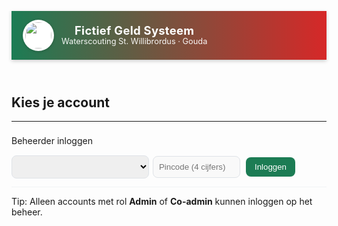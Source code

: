 <!DOCTYPE html>
<html lang="nl">
<head>
<meta charset="UTF-8" />
<meta name="viewport" content="width=device-width, initial-scale=1.0"/>
<title>Fictief Geld Systeem</title>
<style>
/* Kleuren en variabelen */
:root {
  --brand-red: #d62828;
  --brand-green: #1c7c54;
  --brand-cream: #ffffff;
  --text: #333;
  --muted: #666;
}

/* Algemene styling */
body {
  font-family: 'Segoe UI', Arial, sans-serif;
  background: linear-gradient(135deg, rgba(28,124,84,.07), rgba(214,40,40,.06));
  margin: 0;
  color: var(--text);
  position: relative;
}
header {
  background: linear-gradient(90deg, var(--brand-green), var(--brand-red));
  color: #fff;
  padding: 14px 18px;
  display: flex;
  align-items: center;
  gap: 12px;
  box-shadow: 0 2px 6px rgba(0,0,0,.2);
}
header img.logo {
  width: 42px;
  height: 42px;
  object-fit: contain;
  filter: drop-shadow(0 1px 2px rgba(0,0,0,.2));
  background: #fff;
  border-radius: 50%;
  padding: 4px;
}
header .title {
  display: flex;
  flex-direction: column;
  line-height: 1.15;
}
header .title strong {
  font-size: 1.15rem;
  letter-spacing: .3px;
}
header .title span {
  font-size: .8rem;
  opacity: .95;
}

/* Container voor breder canvas */
.container {
  max-width: 1600px;
  margin: 20px auto;
  background: #fff;
  padding: 20px;
  border-radius: 12px;
  box-shadow: 0 6px 18px rgba(0,0,0,.08);
  position: relative;
  z-index: 1;
}
@media (min-width: 1900px){
  .container {
    max-width: 1800px;
  }
}

h2, h3 {
  margin-top: 0;
}
button {
  padding: 8px 14px;
  border: 0;
  background: var(--brand-green);
  color: #fff;
  border-radius: 8px;
  cursor: pointer;
  margin: 3px;
  font-size: .95em;
  transition: filter .15s, transform .05s;
}
button:hover {
  filter: brightness(.95);
  transform: translateY(-1px);
}
button.red {
  background: var(--brand-red);
}
button.red:hover {
  filter: brightness(.95);
}
button.ghost {
  background: #eef7f2;
  color: var(--brand-green);
}
button:disabled {
  opacity: 0.6;
  cursor: not-allowed;
  transform: none;
}
input, select {
  padding: 9px;
  margin: 5px 0;
  width: 100%;
  border: 1px solid #dfe3e8;
  border-radius: 8px;
  font-size: .95em;
}
.hidden {
  display: none;
}
.item {
  border-bottom: 1px solid #f1f3f5;
  padding: 8px 0;
  display: flex;
  justify-content: space-between;
  align-items: center;
  gap: 10px;
  flex-wrap: wrap;
}
.item:last-child {
  border-bottom: none;
}
.badge {
  background: #f39c12;
  color: #fff;
  padding: 2px 6px;
  font-size: .8em;
  border-radius: 6px;
  margin-left: 5px;
}
.badge.admin {
  background: var(--brand-red);
}
.badge.coadmin {
  background: var(--brand-green);
}

/* Meer kolommen op brede schermen */
#accountButtons {
  display: grid;
  grid-template-columns: repeat(auto-fill, minmax(200px,1fr));
  gap: 12px;
}
.account-card {
  background: #fff;
  border-radius: 12px;
  padding: 12px;
  box-shadow: 0 2px 8px rgba(0,0,0,.05);
  display: flex;
  flex-direction: column;
  align-items: flex-start;
  border-left: 5px solid transparent;
  transition: transform .1s;
  cursor: pointer;
}
.account-card:hover {
  transform: translateY(-2px);
}
.account-card.green {
  border-left-color: var(--brand-green);
}
.account-card.orange {
  border-left-color: #f39c12;
}
.account-card.red {
  border-left-color: var(--brand-red);
}
.account-card strong {
  font-size: 1.1em;
}

/* Tabellen en logboek */
table {
  width: 100%;
  border-collapse: collapse;
  font-size: .9em;
  margin-top: 10px;
}
th, td {
  border: 1px solid #eceff1;
  padding: 6px;
  text-align: left;
}
th {
  background: #f8fafb;
}
.low-stock {
  color: var(--brand-red);
  font-weight: bold;
}
.small {
  font-size: .85em;
  color: var(--muted);
}
.cart-summary {
  margin-top: 10px;
  padding: 10px;
  background: #f7fbff;
  border: 1px solid #dfeaf7;
  border-radius: 12px;
  display: flex;
  justify-content: space-between;
  align-items: center;
  flex-wrap: wrap;
  gap: 8px;
}
.cart-summary strong {
  font-size: 1.05em;
}
.watermark {
  position: fixed;
  inset: 0;
  pointer-events: none;
  /* Je logo gebruikt als watermerk */
  background: url('https://storage.googleapis.com/bacon-prod-uploaded-files/editor-files/6d555c82-e8c0-43ac-91c6-1215b630e2f5/Logo%20rood%20groen.png') no-repeat right 40px top 40px;
  background-size: 320px auto;
  opacity: .06;
  z-index: 0;
}
header, .container {
  position: relative;
  z-index: 1;
}

.pin-wrap {
  position: relative;
  display: flex;
  align-items: center;
  gap: 8px;
}
.pin-toggle {
  background: #eef7f2;
  color: var(--brand-green);
  border: 0;
  border-radius: 8px;
  padding: 8px 10px;
  cursor: pointer;
}
.pin-toggle:active {
  transform: translateY(1px);
}
.pin-toggle:disabled {
  opacity: 0.6;
  cursor: not-allowed;
  transform: none;
}

.form-actions {
  display: flex;
  justify-content: flex-end;
  gap: 8px;
  margin-top: 8px;
}

/* Modals */
.modal-backdrop {
  position: fixed;
  inset: 0;
  background: rgba(0,0,0,.35);
  display: flex;
  align-items: center;
  justify-content: center;
  z-index: 9999;
  transition: opacity 0.2s ease-in-out;
}
.modal {
  background: #fff;
  border-radius: 14px;
  padding: 16px;
  width: min(460px, 92vw);
  box-shadow: 0 10px 30px rgba(0,0,0,.2);
  transform: scale(0.95);
  transition: transform 0.2s ease-in-out;
}
.modal-backdrop.show {
  opacity: 1;
}
.modal.show {
  transform: scale(1);
}
.modal h4 {
  margin: 0 0 8px 0;
}
.modal .row {
  display: flex;
  gap: 8px;
  align-items: center;
}
.modal .actions {
  display: flex;
  justify-content: flex-end;
  gap: 8px;
  margin-top: 12px;
}
.modal input[type="password"],
.modal input[type="text"],
.modal select {
  width: 100%;
}
</style>
</head>
<body>
<div class="watermark"></div>
<header>
  <!-- Het logo dat je hebt geüpload -->
  <img class="logo" src="https://storage.googleapis.com/bacon-prod-uploaded-files/editor-files/6d555c82-e8c0-43ac-91c6-1215b630e2f5/Logo%20rood%20groen.png" alt="Logo Waterscouting" onerror="this.src='https://placehold.co/42x42/333333/ffffff?text=LOGO'">
  <div class="title">
    <strong>Fictief Geld Systeem</strong>
    <span>Waterscouting St. Willibrordus · Gouda</span>
  </div>
</header>

<!-- HOME -->
<div class="container" id="homeScreen" autocomplete="off">
  <h2>Kies je account</h2>
  <div id="accountButtons"></div>
  <hr>
  <div class="item">
    <span>Beheerder inloggen</span>
    <span style="display:flex; gap:6px; align-items:center;">
      <select id="adminAccountSelect" style="min-width:220px" autocomplete="off"></select>
      <input
        type="password"
        id="adminCode"
        placeholder="Pincode (4 cijfers)"
        maxlength="4"
        inputmode="numeric"
        style="width:140px;"
        autocomplete="new-password"
        autocapitalize="off"
        spellcheck="false"
        disabled
      >
      <button id="adminLoginBtn">Inloggen</button>
    </span>
  </div>
  <p class="small">Tip: Alleen accounts met rol <strong>Admin</strong> of <strong>Co-admin</strong> kunnen inloggen op het beheer.</p>
</div>

<!-- PIN -->
<div class="container hidden" id="pinScreen" autocomplete="off">
  <h2>Inloggen</h2>
  <p id="selectedUserName"></p>
  <input type="password" id="pincode" placeholder="Pincode (4 cijfers)" maxlength="4" inputmode="numeric" autocomplete="new-password" autocapitalize="off" spellcheck="false">
  <button id="userLoginBtn">Inloggen</button>
  <button class="red" id="cancelPinBtn">Annuleren</button>
</div>

<!-- USER -->
<div class="container hidden" id="userScreen">
  <h2 id="welcome"></h2>
  <p>Saldo: €<span id="saldo"></span></p>
  <div id="productList"></div>
  <div class="cart-summary">
    <span><strong>Totaal:</strong> €<span id="cartTotal">0.00</span> — <span id="cartItems">0</span> item(s)</span>
    <span>
      <button id="checkoutBtn" disabled>🛒 Afrekenen</button>
      <button class="ghost" id="clearCartBtn">Winkelwagen leegmaken</button>
    </span>
  </div>
  <hr>
  <button class="red" id="logoutUserBtn">Uitloggen</button>
</div>

<!-- ADMIN -->
<div class="container hidden" id="adminScreen">
  <h2 id="adminTitle">Admin Paneel</h2>
  <div id="adminSections"></div>

  <h3>Logboek</h3>
  <div id="logList"></div>
  <div id="logActions" class="item">
    <span class="small">Logboek acties</span>
    <span>
      <button id="exportCsvBtn">📥 Exporteer naar CSV</button>
      <button class="red" id="clearLogsBtn">Logboek wissen</button>
    </span>
  </div>

  <div id="dataBeheer" class="hidden">
    <h3>Data beheer</h3>
    <div class="item">
      <span>Volledige data (accounts, producten, logs)</span>
      <span>
        <button id="exportJsonBtn">⬇️ Exporteer JSON</button>
        <label style="margin-left:6px;">
          <input type="file" id="importFile" accept=".json" class="hidden">
          <button id="importJsonBtn">⬆️ Importeer JSON</button>
        </label>
        <button class="red" id="resetBtn">Herstel naar standaard</button>
      </span>
    </div>
  </div>

  <hr>
  <button class="red" id="logoutAdminBtn">Uitloggen</button>
</div>

<div id="modalContainer"></div>

<script>
document.addEventListener('DOMContentLoaded', () => {
  /* ---- Config ---- */
  const APP_VERSION = "2025-08-15-wide-rename-pin4-v5";
  const MAX_USERS = 50;
  const ADMIN_IDLE_TIMEOUT_MS = 5 * 60 * 1000;
  const ADMIN_LOCK_MAX_FAILS = 5;
  const ADMIN_LOCK_DURATION_MS = 2 * 60 * 1000;

  let currentManager = null; // {index, role:'admin'|'coadmin'}
  let lastAdminActionAt = Date.now();

  /* ---- State ---- */
  let accounts = safeGet('accounts', [
    { name: "Jan", pin: "1234", saldo: 40.00, type: "vast", role: "user" },
    { name: "Piet", pin: "5678", saldo: 5.00, type: "gast", role: "user" },
    { name: "Beheer", pin: "9999", saldo: 0.00, type: "vast", role: "admin" }
  ]);
  let products = safeGet('products', [
    { name: "Chips", price: 0.75, stock: 20 },
    { name: "Bier", price: 0.75, stock: 30 },
    { name: "Cola", price: 1.00, stock: 15 }
  ]);
  let logs = safeGet('logs', []);
  let currentUserIndex = null;
  let cart = {}; // {productIndex: qty}

  /* ---- Elements ---- */
  const homeScreen = document.getElementById('homeScreen');
  const pinScreen = document.getElementById('pinScreen');
  const userScreen = document.getElementById('userScreen');
  const adminScreen = document.getElementById('adminScreen');

  const accountButtons = document.getElementById('accountButtons');
  const adminAccountSelect = document.getElementById('adminAccountSelect');
  const adminCode = document.getElementById('adminCode');
  const adminLoginBtn = document.getElementById('adminLoginBtn');

  const selectedUserName = document.getElementById('selectedUserName');
  const pincode = document.getElementById('pincode');
  const userLoginBtn = document.getElementById('userLoginBtn');
  const cancelPinBtn = document.getElementById('cancelPinBtn');

  const welcome = document.getElementById('welcome');
  const saldoEl = document.getElementById('saldo');
  const productList = document.getElementById('productList');
  const checkoutBtn = document.getElementById('checkoutBtn');
  const clearCartBtn = document.getElementById('clearCartBtn');
  const cartTotalEl = document.getElementById('cartTotal');
  const cartItemsEl = document.getElementById('cartItems');
  const logoutUserBtn = document.getElementById('logoutUserBtn');

  const adminTitle = document.getElementById('adminTitle');
  const adminSections = document.getElementById('adminSections');
  const logList = document.getElementById('logList');
  const exportCsvBtn = document.getElementById('exportCsvBtn');
  const clearLogsBtn = document.getElementById('clearLogsBtn');
  const dataBeheer = document.getElementById('dataBeheer');
  const exportJsonBtn = document.getElementById('exportJsonBtn');
  const importJsonBtn = document.getElementById('importJsonBtn');
  const importFile = document.getElementById('importFile');
  const resetBtn = document.getElementById('resetBtn');
  const logoutAdminBtn = document.getElementById('logoutAdminBtn');

  const modalContainer = document.getElementById('modalContainer');

  /* ---- Utils ---- */
  function saveAll() {
    localStorage.setItem('accounts', JSON.stringify(accounts));
    localStorage.setItem('products', JSON.stringify(products));
    localStorage.setItem('logs', JSON.stringify(logs));
    localStorage.setItem('appVersion', APP_VERSION);
  }

  function safeGet(key, fallback) {
    try {
      const raw = localStorage.getItem(key);
      if (!raw) return fallback;
      const val = JSON.parse(raw);
      if (key === 'accounts' && !Array.isArray(val)) return fallback;
      if (key === 'products' && !Array.isArray(val)) return fallback;
      if (key === 'logs' && !Array.isArray(val)) return fallback;
      return val;
    } catch (e) {
      console.error('Error getting from localStorage:', e);
      return fallback;
    }
  }

  function formatPrice(n) {
    return Number(n).toFixed(2);
  }

  function digitsOnly(el) {
    el.value = el.value.replace(/\D+/g, '').slice(0, 4);
  }

  function show(el) {
    el.classList.remove('hidden');
  }

  function hide(el) {
    el.classList.add('hidden');
  }

  function now() {
    return new Date().toLocaleString();
  }

  function actorName() {
    return currentManager ? accounts[currentManager.index].name : 'SYSTEEM';
  }

  function logAction(text, bedrag = 0) {
    logs.push({ gebruiker: actorName(), product: `ACTIE: ${text}`, prijs: bedrag, tijd: now() });
  }

  function getAdminCount() {
    return accounts.filter(a => a.role === 'admin').length;
  }

  function isOnlyAdmin(index) {
    return accounts[index]?.role === 'admin' && getAdminCount() === 1;
  }

  // SHA-256 hashing
  async function sha256Hex(str) {
    const enc = new TextEncoder().encode(str);
    const buf = await crypto.subtle.digest('SHA-256', enc);
    const bytes = new Uint8Array(buf);
    return Array.from(bytes).map(b => b.toString(16).padStart(2, '0')).join('');
  }

  /**
   * Generieke modale dialoog voor waarschuwingen en bevestigingen.
   * @param {object} options
   * @param {string} options.title - Titel van de dialoog.
   * @param {string} options.message - Bericht dat wordt weergegeven.
   * @param {boolean} [options.isConfirm=false] - Of het een bevestigingsdialoog is (met OK/Annuleren).
   * @param {string} [options.okText="OK"] - Tekst voor de OK-knop.
   * @param {string} [options.cancelText="Annuleren"] - Tekst voor de Annuleer-knop.
   * @returns {Promise<boolean>} Resolves met true voor OK, false voor Annuleren/sluiten.
   */
  function showModal({ title, message, isConfirm = false, okText = "OK", cancelText = "Annuleren" }) {
    return new Promise(resolve => {
      const backdrop = document.createElement('div');
      backdrop.className = 'modal-backdrop';
      const modal = document.createElement('div');
      modal.className = 'modal';
      modal.innerHTML = `
        <h4>${title}</h4>
        <p>${message}</p>
        <div class="actions">
          ${isConfirm ? `<button id="cancelBtn" class="ghost">${cancelText}</button>` : ''}
          <button id="okBtn">${okText}</button>
        </div>
      `;
      modalContainer.appendChild(backdrop);
      backdrop.appendChild(modal);

      // Timeout om CSS-transities te laten werken
      setTimeout(() => {
        backdrop.classList.add('show');
        modal.classList.add('show');
      }, 10);

      const okBtn = modal.querySelector('#okBtn');
      const cancelBtn = modal.querySelector('#cancelBtn');

      okBtn.addEventListener('click', () => {
        backdrop.classList.remove('show');
        modal.classList.remove('show');
        setTimeout(() => {
          modalContainer.removeChild(backdrop);
          resolve(true);
        }, 200);
      });

      if (cancelBtn) {
        cancelBtn.addEventListener('click', () => {
          backdrop.classList.remove('show');
          modal.classList.remove('show');
          setTimeout(() => {
            modalContainer.removeChild(backdrop);
            resolve(false);
          }, 200);
        });
      }
    });
  }

  // PIN modal (precies 4)
  function securePinModal({ title = "Nieuwe pincode", okText = "Opslaan" }) {
    return new Promise(resolve => {
      const backdrop = document.createElement('div');
      backdrop.className = 'modal-backdrop';
      const modal = document.createElement('div');
      modal.className = 'modal';
      modal.innerHTML = `
        <h4>${title}</h4>
        <div class="row">
          <input id="pin1" type="password" placeholder="Pincode (exact 4 cijfers)" maxlength="4" inputmode="numeric" autocomplete="new-password" autocapitalize="off" spellcheck="false" style="flex:1;">
          <button id="toggle1" class="pin-toggle" aria-label="Toon/verberg">👁️</button>
        </div>
        <div class="row" style="margin-top:6px;">
          <input id="pin2" type="password" placeholder="Bevestig pincode (4 cijfers)" maxlength="4" inputmode="numeric" autocomplete="new-password" autocapitalize="off" spellcheck="false" style="flex:1;">
          <button id="toggle2" class="pin-toggle" aria-label="Toon/verberg">👁️</button>
        </div>
        <div class="actions">
          <button id="cancel" class="ghost">Annuleren</button>
          <button id="ok">${okText}</button>
        </div>
      `;
      modalContainer.appendChild(backdrop);
      backdrop.appendChild(modal);

      setTimeout(() => {
        backdrop.classList.add('show');
        modal.classList.add('show');
      }, 10);

      const pin1 = modal.querySelector('#pin1');
      const pin2 = modal.querySelector('#pin2');
      const ok = modal.querySelector('#ok');
      const cancel = modal.querySelector('#cancel');
      const t1 = modal.querySelector('#toggle1');
      const t2 = modal.querySelector('#toggle2');

      const enforceDigits = (el) => el.addEventListener('input', () => { el.value = el.value.replace(/\D+/g, '').slice(0, 4); });
      enforceDigits(pin1);
      enforceDigits(pin2);
      const toggle = (btn, el) => btn.addEventListener('click', () => { el.type = el.type === 'password' ? 'text' : 'password'; });
      toggle(t1, pin1);
      toggle(t2, pin2);

      function close(val) {
        backdrop.classList.remove('show');
        modal.classList.remove('show');
        setTimeout(() => {
          modalContainer.removeChild(backdrop);
          resolve(val);
        }, 200);
      }
      cancel.addEventListener('click', () => close(null));
      ok.addEventListener('click', async () => {
        if (!/^\d{4}$/.test(pin1.value)) {
          await showModal({ title: 'Fout', message: 'Pincode moet precies 4 cijfers zijn.' });
          return;
        }
        if (pin1.value !== pin2.value) {
          await showModal({ title: 'Fout', message: 'Pincodes komen niet overeen.' });
          return;
        }
        close(pin1.value);
      });
      backdrop.addEventListener('click', (e) => {
        if (e.target === backdrop) close(null);
      });
      pin1.focus();
    });
  }

  // Role modal (dropdown)
  function roleModal({ title = "Rol wijzigen", current = "user" }) {
    return new Promise(resolve => {
      const roles = ["user", "coadmin", "admin"];
      const backdrop = document.createElement('div');
      backdrop.className = 'modal-backdrop';
      const modal = document.createElement('div');
      modal.className = 'modal';
      modal.innerHTML = `
        <h4>${title}</h4>
        <div class="row">
          <select id="roleSelect">
            ${roles.map(r => `<option value="${r}" ${r === current ? 'selected' : ''}>${r}</option>`).join('')}
          </select>
        </div>
        <div class="actions">
          <button id="cancel" class="ghost">Annuleren</button>
          <button id="ok">Wijzigen</button>
        </div>
      `;
      modalContainer.appendChild(backdrop);
      backdrop.appendChild(modal);

      setTimeout(() => {
        backdrop.classList.add('show');
        modal.classList.add('show');
      }, 10);

      const ok = modal.querySelector('#ok');
      const cancel = modal.querySelector('#cancel');
      const sel = modal.querySelector('#roleSelect');
      function close(val) {
        backdrop.classList.remove('show');
        modal.classList.remove('show');
        setTimeout(() => {
          modalContainer.removeChild(backdrop);
          resolve(val);
        }, 200);
      }
      cancel.addEventListener('click', () => close(null));
      ok.addEventListener('click', () => close(sel.value));
      backdrop.addEventListener('click', (e) => {
        if (e.target === backdrop) close(null);
      });
      sel.focus();
    });
  }

  // Login lock helpers
  function getLockState() {
    try {
      return JSON.parse(localStorage.getItem('adminLock') || '{}');
    } catch {
      return {};
    }
  }

  function setLockState(s) {
    localStorage.setItem('adminLock', JSON.stringify(s));
  }

  // Migreer plaintext -> hash
  async function migratePinsIfNeeded() {
    let changed = false;
    for (const acc of accounts) {
      if (acc.pinHash && !acc.pin) continue;
      if (typeof acc.pin === 'string' && /^\d{1,4}$/.test(acc.pin)) {
        acc.pinHash = await sha256Hex(acc.pin);
        delete acc.pin;
        changed = true;
      } else if (acc.pin) {
        acc.pinHash = await sha256Hex(String(acc.pin));
        delete acc.pin;
        changed = true;
      }
    }
    if (changed) {
      logAction('PINs gemigreerd naar hashes');
      saveAll();
    }
  }

  /* ---- UI build ---- */
  function loadAccountButtons() {
    accountButtons.innerHTML = '';
    accounts.forEach((acc, i) => {
      const card = document.createElement('div');
      card.className = 'account-card ' + classifyCard(acc);
      let roleBadge = '';
      if (acc.role === 'admin') roleBadge = ' <span class="badge admin">admin</span>';
      else if (acc.role === 'coadmin') roleBadge = ' <span class="badge coadmin">co-admin</span>';
      card.innerHTML = `
        <strong>${acc.name}${roleBadge}</strong>
        <span>Saldo: €${formatPrice(acc.saldo)} ${acc.type === 'gast' ? '<span class="badge">gast</span>' : ''}</span>
      `;
      card.onclick = () => selectAccount(i);
      accountButtons.appendChild(card);
    });

    // Beheerder-select vullen met admin/coadmin
    adminAccountSelect.innerHTML = '';
    const staff = accounts.map((a, idx) => ({ idx, a })).filter(x => x.a.role === 'admin' || x.a.role === 'coadmin');
    if (staff.length === 0) {
      const opt = document.createElement('option');
      opt.text = '— geen beheerders —';
      opt.value = '';
      adminAccountSelect.appendChild(opt);
      adminLoginBtn.disabled = true;
    } else {
      adminLoginBtn.disabled = false;
      staff.forEach(s => {
        const opt = document.createElement('option');
        opt.value = s.idx;
        opt.text = `${s.a.name} (${s.a.role})`;
        adminAccountSelect.appendChild(opt);
      });
      adminCode.removeAttribute('disabled');
      adminCode.setAttribute('name', 'pin_' + Math.random().toString(36).slice(2, 8));
    }
  }

  function classifyCard(acc) {
    if (acc.type === 'gast') return acc.saldo >= 0 ? 'green' : 'red';
    if (acc.saldo >= 0) return 'green';
    if (acc.saldo >= -10) return 'orange';
    return 'red';
  }

  function goHome() {
    hide(pinScreen);
    hide(userScreen);
    hide(adminScreen);
    show(homeScreen);
    adminCode.value = '';
    adminCode.disabled = true;
    currentManager = null;
    loadAccountButtons();
  }

  /* ---- User login ---- */
  function selectAccount(index) {
    currentUserIndex = index;
    selectedUserName.textContent = 'Account: ' + accounts[index].name;
    pincode.value = '';
    hide(homeScreen);
    show(pinScreen);
  }

  async function checkLogin() {
    if (!/^\d{4}$/.test(pincode.value || '')) {
      await showModal({ title: 'Fout', message: 'Pincode moet precies 4 cijfers zijn.' });
      return;
    }
    const acc = accounts[currentUserIndex];
    const inputHash = await sha256Hex(pincode.value);
    if (acc.pinHash === inputHash) {
      pincode.value = '';
      hide(pinScreen);
      show(userScreen);
      welcome.textContent = 'Welkom ' + acc.name;
      initCart();
      updateUserScreen();
    } else {
      await showModal({ title: 'Fout', message: 'Verkeerde pincode!' });
    }
  }

  /* ---- Cart helpers ---- */
  function initCart() {
    cart = {};
    products.forEach((_, i) => cart[i] = 0);
  }

  function computeCart() {
    let total = 0,
      items = 0;
    Object.keys(cart).forEach(i => {
      const qty = cart[i] || 0;
      items += qty;
      total += qty * (products[i]?.price || 0);
    });
    return { total, items };
  }

  function renderCartSummary() {
    const { total, items } = computeCart();
    cartTotalEl.textContent = formatPrice(total);
    cartItemsEl.textContent = items;
    checkoutBtn.disabled = items === 0;
  }

  /* ---- User screen / products ---- */
  function updateUserScreen() {
    const acc = accounts[currentUserIndex];
    saldoEl.textContent = formatPrice(acc.saldo);
    if (acc.type === 'gast') {
      saldoEl.style.color = acc.saldo >= 0 ? 'green' : 'red';
    } else {
      saldoEl.style.color = (acc.saldo >= 0 ? 'green' : (acc.saldo >= -10 ? 'orange' : 'red'));
    }

    productList.innerHTML = '';
    products.forEach((p, i) => {
      const voorraadClass = p.stock <= 5 ? 'low-stock' : '';
      const row = document.createElement('div');
      row.className = 'item';
      row.innerHTML = `
        <span>${p.name} - €${formatPrice(p.price)} (<span class="${voorraadClass}">voorraad: ${p.stock}</span>)</span>
        <span>
          <input type="number" step="1" inputmode="numeric" min="0" max="${p.stock}" value="${cart[i] || 0}" style="width:80px;">
        </span>
      `;
      const input = row.querySelector('input');
      input.addEventListener('input', () => {
        const val = Math.max(0, Math.min(p.stock, parseInt(input.value) || 0));
        cart[i] = val;
        input.value = val;
        renderCartSummary();
      });
      productList.appendChild(row);
    });
    renderCartSummary();
  }

  async function checkoutCart() {
    const acc = accounts[currentUserIndex];
    const { total, items } = computeCart();
    if (items === 0) {
      await showModal({ title: 'Fout', message: 'Je hebt niets geselecteerd.' });
      return;
    }

    if (acc.type === 'gast' && acc.saldo - total < 0) {
      await showModal({ title: 'Fout', message: 'Gast mag niet onder €0 komen!' });
      return;
    }
    if (acc.type === 'vast' && acc.saldo - total < -10) {
      await showModal({ title: 'Fout', message: 'Vast mag niet verder dan -€10 komen!' });
      return;
    }

    for (const i of Object.keys(cart)) {
      const qty = cart[i] || 0;
      if (qty > products[i].stock) {
        await showModal({ title: 'Fout', message: `Niet genoeg voorraad voor ${products[i].name}` });
        return;
      }
    }

    const confirmed = await showModal({
      title: 'Aankoop Bevestigen',
      message: `Je staat op het punt te kopen voor €${formatPrice(total)} (${items} item(s)). Doorgaan?`,
      isConfirm: true
    });
    if (!confirmed) return;

    acc.saldo -= total;
    Object.keys(cart).forEach(i => {
      const qty = cart[i] || 0;
      if (qty > 0) {
        products[i].stock -= qty;
        logs.push({ gebruiker: acc.name, product: `${products[i].name} (x${qty})`, prijs: products[i].price * qty, tijd: now() });
        cart[i] = 0;
      }
    });

    saveAll();
    updateUserScreen();
    loadAccountButtons();
    await showModal({ title: 'Succes', message: 'Aankoop voltooid.' });
    // Automatisch uitloggen en terug naar homescherm
    goHome();
  }

  /* ---- Admin login met cooldown + idle timeout ---- */
  async function adminLogin() {
    const sel = adminAccountSelect.value;
    if (sel === '') {
      await showModal({ title: 'Fout', message: 'Kies een beheerder-account.' });
      return;
    }
    const idx = parseInt(sel);
    const acc = accounts[idx];
    if (!acc || (acc.role !== 'admin' && acc.role !== 'coadmin')) {
      await showModal({ title: 'Fout', message: 'Geen beheerdersrol.' });
      return;
    }

    const lock = getLockState();
    const nowTs = Date.now();
    if (lock.until && nowTs < lock.until) {
      const sec = Math.ceil((lock.until - nowTs) / 1000);
      await showModal({ title: 'Te veel mislukte pogingen', message: `Probeer over ${sec}s opnieuw.` });
      return;
    }

    if (!/^\d{4}$/.test(adminCode.value || '')) {
      await showModal({ title: 'Fout', message: 'Pincode moet precies 4 cijfers zijn.' });
      return;
    }
    const inputHash = await sha256Hex(adminCode.value);
    
    // Wis de pincode onmiddellijk na invoer voor extra veiligheid
    adminCode.value = '';

    if (acc.pinHash !== inputHash) {
      await showModal({ title: 'Fout', message: 'Verkeerde pincode!' });
      const nextFails = (lock.fails || 0) + 1;
      if (nextFails >= ADMIN_LOCK_MAX_FAILS) {
        setLockState({ fails: 0, until: nowTs + ADMIN_LOCK_DURATION_MS });
        await showModal({ title: 'Geblokkeerd', message: 'Account tijdelijk geblokkeerd voor beheerlogin (2 minuten).' });
      } else {
        setLockState({ fails: nextFails, until: 0 });
      }
      logAction(`MISLUKTE beheerlogin voor ${acc.name}`);
      saveAll();
      return;
    }

    setLockState({ fails: 0, until: 0 });
    currentManager = { index: idx, role: acc.role };
    hide(homeScreen);
    show(adminScreen);
    adminTitle.textContent = acc.role === 'coadmin' ? 'Co-Admin Paneel' : 'Admin Paneel';
    logAction(`Beheerlogin als ${acc.role} (${acc.name})`);
    saveAll();
    updateAdminScreen();
    applyPermissions();
    touchAdminActivity();
  }

  function isAdmin() {
    return currentManager && currentManager.role === 'admin';
  }

  function isCoAdmin() {
    return currentManager && currentManager.role === 'coadmin';
  }

  function applyPermissions() {
    if (isAdmin()) {
      show(dataBeheer);
    } else {
      hide(dataBeheer);
    }
    if (exportCsvBtn) exportCsvBtn.disabled = false;
    if (isAdmin()) {
      clearLogsBtn.disabled = false;
      clearLogsBtn.classList.remove('hidden');
    } else {
      clearLogsBtn.disabled = true;
      clearLogsBtn.classList.add('hidden');
    }
  }

  function touchAdminActivity() {
    lastAdminActionAt = Date.now();
  }
  setInterval(async () => {
    if (!currentManager) return;
    if (Date.now() - lastAdminActionAt > ADMIN_IDLE_TIMEOUT_MS) {
      await showModal({ title: 'Sessie verlopen', message: 'Vanwege inactiviteit ben je uitgelogd uit het adminpaneel.' });
      logAction('Beheer auto-uitlog (inactiviteit)');
      saveAll();
      goHome();
    }
  }, 15 * 1000);
  document.addEventListener('click', () => {
    if (!adminScreen.classList.contains('hidden')) touchAdminActivity();
  });
  document.addEventListener('keydown', () => {
    if (!adminScreen.classList.contains('hidden')) touchAdminActivity();
  });

  /* ---- Admin screen ---- */
  function updateAdminScreen() {
    adminSections.innerHTML = '';

    // Accounts
    const accDiv = document.createElement('div');
    accDiv.innerHTML = `
      <h3>Accounts</h3>
      <div class="item">
        <div id="newAccountForm" style="flex:1; min-width:260px; display:flex; flex-direction:column;">
          <input id="newName" placeholder="Naam" ${!(isAdmin() || isCoAdmin()) ? 'disabled' : ''}>
          <div class="pin-wrap">
            <input id="newPin" type="password" placeholder="Pincode (exact 4 cijfers)" maxlength="4" inputmode="numeric" ${!(isAdmin() || isCoAdmin()) ? 'disabled' : ''} autocomplete="new-password" autocapitalize="off" spellcheck="false">
            <button class="pin-toggle" id="toggleNewPin" ${!(isAdmin() || isCoAdmin()) ? 'disabled' : ''}>👁️</button>
          </div>
          <input type="number" id="newSaldo" placeholder="0" ${!(isAdmin() || isCoAdmin()) ? 'disabled' : ''}>
          <label class="small" title="Markeer als gastaccount (mag niet onder €0)"><input type="checkbox" id="newIsGuest" ${!(isAdmin() || isCoAdmin()) ? 'disabled' : ''}> <strong>Gastaccount</strong></label>
          <select id="newRole" ${!isAdmin() ? 'disabled' : ''}>
            <option value="user">Rol: Gebruiker</option>
            <option value="coadmin">Rol: Co-admin</option>
            <option value="admin">Rol: Admin</option>
          </select>
          ${(isAdmin() || isCoAdmin()) ? `
          <div class="form-actions">
            <button id="addAccountBtn">Account toevoegen</button>
          </div>` : ''}
        </div>
      </div>
      <div id="accountList"></div>
    `;
    adminSections.appendChild(accDiv);

    // Producten
    const prodDiv = document.createElement('div');
    prodDiv.innerHTML = `
      <h3>Producten</h3>
      ${isAdmin() ? `
      <div class="item">
        <div style="flex:1; min-width:220px;">
          <input id="prodName" placeholder="Productnaam">
          <input type="number" step="0.01" id="prodPrice" placeholder="Prijs">
          <input type="number" id="prodStock" placeholder="Voorraad">
        </div>
        <div>
          <button id="addProductBtn">Product toevoegen</button>
        </div>
      </div>` : ''}
      <div id="productAdminList"></div>
    `;
    adminSections.appendChild(prodDiv);

    // Accounts lijst
    const accountList = accDiv.querySelector('#accountList');
    accountList.innerHTML = '';
    accounts.forEach((acc, i) => {
      const row = document.createElement('div');
      row.className = 'item';
      row.innerHTML = `
        <span>
          ${acc.name}
          ${acc.type === 'gast' ? '<span class="badge">gast</span>' : ''}
          ${acc.role === 'admin' ? '<span class="badge admin">admin</span>' : acc.role === 'coadmin' ? '<span class="badge coadmin">co-admin</span>' : ''}
          (Saldo €${formatPrice(acc.saldo)})
        </span>
        <span style="display:flex; align-items:center; gap:8px;">
          <label class="small" title="Schakel gaststatus">
            <input type="checkbox" data-type="${i}" ${acc.type === 'gast' ? 'checked' : ''} ${!(isAdmin() || isCoAdmin()) ? 'disabled' : ''}>
            <strong>Gast</strong>
          </label>
          ${isAdmin() ? `<button data-rename="${i}">Naam wijzigen</button>` : ''}
          ${isAdmin() ? `<button data-role="${i}">Rol wijzigen</button>` : ''}
          ${isAdmin() ? `<button data-pin="${i}">PIN wijzigen</button>` : ''}
          <button data-add="${i}">+€</button>
          ${isAdmin() ? `<button class="red" data-del="${i}">X</button>` : ''}
        </span>
      `;
      accountList.appendChild(row);
    });

    // Producten lijst
    const prodList = prodDiv.querySelector('#productAdminList');
    prodList.innerHTML = '';
    products.forEach((p, i) => {
      const voorraadClass = p.stock <= 5 ? 'low-stock' : '';
      const row = document.createElement('div');
      row.className = 'item';
      row.innerHTML = `
        <span>${p.name} (€${formatPrice(p.price)}) - <span class="${voorraadClass}">Voorraad: ${p.stock}</span></span>
        <span>
          ${isAdmin() ? `<button data-price="${i}">Prijs wijzigen</button>` : ''}
          ${isAdmin() ? `<button data-restock="${i}">Voorraad bijvullen</button>` : ''}
          ${isAdmin() ? `<button class="red" data-pdel="${i}">X</button>` : ''}
        </span>
      `;
      prodList.appendChild(row);
    });

    // Logboek
    let html = '<table><tr><th>Gebruiker</th><th>Product/Actie</th><th>Prijs/Bedrag</th><th>Tijd</th></tr>';
    logs.forEach(l => {
      html += `<tr><td>${l.gebruiker}</td><td>${l.product}</td><td>€${formatPrice(l.prijs)}</td><td>${l.tijd}</td></tr>`;
    });
    html += '</table>';
    logList.innerHTML = html;

    // wire inputs
    const newPin = adminSections.querySelector('#newPin');
    if (newPin) newPin.addEventListener('input', () => digitsOnly(newPin));
    const toggleNewPin = adminSections.querySelector('#toggleNewPin');
    if (toggleNewPin && newPin) {
      toggleNewPin.addEventListener('click', () => {
        newPin.type = newPin.type === 'password' ? 'text' : 'password';
      });
    }

    // Enter-toevoegen in nieuw account formulier
    const newForm = adminSections.querySelector('#newAccountForm');
    if (newForm) {
      newForm.addEventListener('keydown', (e) => {
        if (e.key === 'Enter') {
          e.preventDefault();
          const btn = adminSections.querySelector('#addAccountBtn');
          if (btn && !btn.disabled) btn.click();
        }
      });
    }

    // Buttons wiring
    const addAccountBtn = adminSections.querySelector('#addAccountBtn');
    if (addAccountBtn) addAccountBtn.addEventListener('click', () => addAccount());
    adminSections.querySelectorAll('button[data-del]').forEach(btn => btn.addEventListener('click', () => deleteAccount(+btn.dataset.del)));
    adminSections.querySelectorAll('button[data-add]').forEach(btn => btn.addEventListener('click', () => addSaldo(+btn.dataset.add)));
    adminSections.querySelectorAll('button[data-pin]').forEach(btn => btn.addEventListener('click', () => changePin(+btn.dataset.pin)));
    adminSections.querySelectorAll('button[data-role]').forEach(btn => btn.addEventListener('click', () => changeRole(+btn.dataset.role)));
    adminSections.querySelectorAll('button[data-rename]').forEach(btn => btn.addEventListener('click', () => renameAccount(+btn.dataset.rename)));
    const addProductBtn = adminSections.querySelector('#addProductBtn');
    if (addProductBtn) addProductBtn.addEventListener('click', addProduct);
    adminSections.querySelectorAll('button[data-pdel]').forEach(btn => btn.addEventListener('click', () => deleteProduct(+btn.dataset.pdel)));
    adminSections.querySelectorAll('button[data-restock]').forEach(btn => btn.addEventListener('click', () => restockProduct(+btn.dataset.restock)));
    adminSections.querySelectorAll('button[data-price]').forEach(btn => btn.addEventListener('click', () => changePrice(+btn.dataset.price)));

    // Toggle gast/vast checkbox
    adminSections.querySelectorAll('input[data-type]').forEach(chk => {
      chk.addEventListener('change', () => {
        const idx = +chk.getAttribute('data-type');
        const oud = accounts[idx].type;
        const nieuw = chk.checked ? 'gast' : 'vast';
        if (oud === nieuw) return;
        accounts[idx].type = nieuw;
        logAction(`Type gewijzigd: ${accounts[idx].name} → ${nieuw}`);
        saveAll();
        loadAccountButtons();
        updateAdminScreen();
      });
    });
  }

  /* ---- Admin actions ---- */
  async function addAccount() {
    if (!(isAdmin() || isCoAdmin())) return;
    if (accounts.length >= MAX_USERS) {
      await showModal({ title: 'Fout', message: `Maximum aantal accounts (${MAX_USERS}) bereikt. Verwijder eerst een account.` });
      return;
    }
    const name = (document.getElementById('newName').value || '').trim();
    const pin = (document.getElementById('newPin').value || '').trim();
    const saldo = parseFloat(document.getElementById('newSaldo').value);
    const isGuest = !!document.getElementById('newIsGuest').checked;
    const roleSelect = document.getElementById('newRole');
    const role = isAdmin() ? roleSelect.value : 'user';

    if (!name || !pin || isNaN(saldo)) {
      await showModal({ title: 'Fout', message: 'Vul alle velden in!' });
      return;
    }
    if (!/^\d{4}$/.test(pin)) {
      await showModal({ title: 'Fout', message: 'Pincode moet precies 4 cijfers zijn.' });
      return;
    }

    const pinHash = await sha256Hex(pin);
    const type = isGuest ? 'gast' : 'vast';
    accounts.push({ name, pinHash, saldo: Number(saldo), type, role });
    logAction(`Account aangemaakt: ${name} (rol: ${role}, type: ${type})`);
    saveAll();
    loadAccountButtons();
    updateAdminScreen();

    // reset formulier
    document.getElementById('newName').value = '';
    document.getElementById('newPin').value = '';
    document.getElementById('newSaldo').value = '';
    document.getElementById('newIsGuest').checked = false;
    if (isAdmin()) document.getElementById('newRole').value = 'user';
  }

  async function deleteAccount(i) {
    if (!isAdmin()) return;
    if (isOnlyAdmin(i)) {
      await showModal({ title: 'Fout', message: 'Je kunt de laatste admin niet verwijderen. Wijs eerst een andere admin toe.' });
      return;
    }
    const confirmed = await showModal({
      title: 'Account Verwijderen',
      message: `Account "${accounts[i].name}" verwijderen?`,
      isConfirm: true
    });
    if (!confirmed) return;
    logAction(`Account verwijderd: ${accounts[i].name}`);
    accounts.splice(i, 1);
    saveAll();
    loadAccountButtons();
    updateAdminScreen();
  }

  async function addSaldo(i) {
    const invoer = prompt('Bedrag toevoegen (positief getal):');
    const bedrag = parseFloat(invoer);
    if (!isFinite(bedrag) || bedrag <= 0) {
      await showModal({ title: 'Fout', message: 'Voer een positief getal in.' });
      return;
    }
    accounts[i].saldo += Number(bedrag);
    logAction(`Saldo +€${formatPrice(bedrag)} voor ${accounts[i].name}`, bedrag);
    saveAll();
    loadAccountButtons();
    updateAdminScreen();
  }

  async function changePin(i) {
    if (!isAdmin()) return;
    const val = await securePinModal({ title: `Nieuwe pincode voor ${accounts[i].name}` });
    if (val === null) return;
    accounts[i].pinHash = await sha256Hex(val);
    if ('pin' in accounts[i]) delete accounts[i].pin;
    logAction(`PIN gewijzigd voor ${accounts[i].name}`);
    saveAll();
    updateAdminScreen();
    await showModal({ title: 'Succes', message: 'Pincode bijgewerkt.' });
  }

  async function changeRole(i) {
    if (!isAdmin()) return;
    if (isOnlyAdmin(i)) {
      await showModal({ title: 'Fout', message: 'Deze gebruiker is de laatste admin. Je kunt de laatste admin niet degraderen.' });
      return;
    }
    const huidige = accounts[i].role || 'user';
    const nieuw = await roleModal({ title: `Rol wijzigen voor ${accounts[i].name}`, current: huidige });
    if (nieuw === null) return;
    if (!['user', 'coadmin', 'admin'].includes(nieuw)) {
      await showModal({ title: 'Fout', message: 'Ongeldige rol.' });
      return;
    }

    if (accounts[i].role === 'admin' && nieuw !== 'admin' && getAdminCount() <= 1) {
      await showModal({ title: 'Fout', message: 'Er moet altijd minstens één admin blijven. Maak eerst een andere admin aan.' });
      return;
    }
    if (currentManager && currentManager.index === i && accounts[i].role === 'admin' && nieuw !== 'admin' && getAdminCount() <= 1) {
      await showModal({ title: 'Fout', message: 'Je bent de laatste admin en kunt jezelf niet degraderen. Wijs eerst iemand anders als admin aan.' });
      return;
    }
    accounts[i].role = nieuw;
    logAction(`Rol gewijzigd: ${accounts[i].name} → ${nieuw}`);
    saveAll();
    loadAccountButtons();
    updateAdminScreen();
  }

  async function renameAccount(i) {
    if (!isAdmin()) return;
    const oud = accounts[i].name;
    const nieuw = prompt(`Nieuwe naam voor "${oud}":`, oud);
    if (nieuw === null) return;
    const clean = (nieuw || '').trim();
    if (!clean) {
      await showModal({ title: 'Fout', message: 'Naam mag niet leeg zijn.' });
      return;
    }
    accounts[i].name = clean;
    logAction(`Naam gewijzigd: ${oud} → ${clean}`);
    saveAll();
    loadAccountButtons();
    updateAdminScreen();
  }

  async function addProduct() {
    if (!isAdmin()) return;
    const name = (document.getElementById('prodName').value || '').trim();
    const price = parseFloat(document.getElementById('prodPrice').value);
    const stock = parseInt(document.getElementById('prodStock').value);
    if (!name) {
      await showModal({ title: 'Fout', message: 'Productnaam mag niet leeg zijn.' });
      return;
    }
    if (!isFinite(price) || price < 0) {
      await showModal({ title: 'Fout', message: 'Prijs moet ≥ 0 zijn.' });
      return;
    }
    if (!Number.isInteger(stock) || stock < 0) {
      await showModal({ title: 'Fout', message: 'Voorraad moet een geheel getal ≥ 0 zijn.' });
      return;
    }
    products.push({ name, price: Number(price), stock: Number(stock) });
    logAction(`Product toegevoegd: ${name} (€${formatPrice(price)})`);
    saveAll();
    updateAdminScreen();
    document.getElementById('prodName').value = '';
    document.getElementById('prodPrice').value = '';
    document.getElementById('prodStock').value = '';
  }

  async function deleteProduct(i) {
    if (!isAdmin()) return;
    const confirmed = await showModal({
      title: 'Product Verwijderen',
      message: `Product "${products[i].name}" verwijderen?`,
      isConfirm: true
    });
    if (!confirmed) return;
    logAction(`Product verwijderd: ${products[i].name}`);
    products.splice(i, 1);
    saveAll();
    updateAdminScreen();
  }

  async function restockProduct(i) {
    if (!isAdmin()) return;
    const add = parseInt(prompt(`Aantal bijvullen voor "${products[i].name}" (huidig: ${products[i].stock})`, "0"));
    if (!Number.isInteger(add) || add <= 0) {
      await showModal({ title: 'Fout', message: 'Voer een positief geheel getal in.' });
      return;
    }
    products[i].stock = Math.max(0, products[i].stock + add);
    logAction(`Voorraad +${add} voor ${products[i].name}`);
    saveAll();
    updateAdminScreen();
  }

  async function changePrice(i) {
    if (!isAdmin()) return;
    const nieuw = parseFloat(prompt(`Nieuwe prijs voor "${products[i].name}" (huidig: €${formatPrice(products[i].price)})`, products[i].price));
    if (!isFinite(nieuw) || nieuw < 0) {
      await showModal({ title: 'Fout', message: 'Prijs moet ≥ 0 zijn.' });
      return;
    }
    const oud = products[i].price;
    products[i].price = Number(nieuw);
    logAction(`Prijs gewijzigd: ${products[i].name} €${formatPrice(oud)} → €${formatPrice(nieuw)}`);
    saveAll();
    updateAdminScreen();
  }

  /* ---- Logs ---- */
  async function exportLogsToCSV() {
    if (!(isAdmin() || isCoAdmin())) return;
    if (logs.length === 0) {
      await showModal({ title: 'Fout', message: 'Het logboek is leeg.' });
      return;
    }

    const header = ["Gebruiker", "Product", "Prijs", "Tijd"];
    const esc = v => `"${String(v).replace(/"/g, '""')}"`;
    const rows = logs.map(l => [l.gebruiker, l.product, formatPrice(l.prijs), l.tijd].map(esc).join(','));
    const csv = header.map(esc).join(',') + '\n' + rows.join('\n');

    const blob = new Blob([csv], { type: 'text/csv;charset=utf-8;' });
    const url = URL.createObjectURL(blob);
    const a = document.createElement('a');
    a.href = url;
    a.download = 'logboek.csv';
    document.body.appendChild(a);
    a.click();
    document.body.removeChild(a);
    URL.revokeObjectURL(url);

    logAction('Logboek geëxporteerd (CSV)');
    saveAll();
  }

  async function clearLogs() {
    if (!isAdmin()) return;
    const confirmed = await showModal({ title: 'Logboek Wissen', message: 'Logboek wissen?', isConfirm: true });
    if (!confirmed) return;
    logs = [];
    saveAll();
    updateAdminScreen();
  }

  /* ---- Data import/export/reset ---- */
  function exportAllToJSON() {
    if (!isAdmin()) return;
    const payload = { version: APP_VERSION, exportedAt: new Date().toISOString(), accounts, products, logs };
    const blob = new Blob([JSON.stringify(payload, null, 2)], { type: 'application/json' });
    const url = URL.createObjectURL(blob);
    const a = document.createElement('a');
    a.href = url;
    a.download = 'fictief-geld-data.json';
    document.body.appendChild(a);
    a.click();
    document.body.removeChild(a);
    URL.revokeObjectURL(url);
    logAction('Data geëxporteerd (JSON)');
    saveAll();
  }

  async function importAllFromJSON(file) {
    if (!isAdmin()) return;
    if (!file) return;
    const r = new FileReader();
    r.onload = async e => {
      try {
        const data = JSON.parse(e.target.result);
        if (!data || !Array.isArray(data.accounts) || !Array.isArray(data.products) || !Array.isArray(data.logs)) {
          await showModal({ title: 'Fout', message: 'Onjuist JSON-formaat.' });
          return;
        }
        const confirmed = await showModal({ title: 'Data Importeren', message: 'Huidige data overschrijven?', isConfirm: true });
        if (!confirmed) return;
        accounts = data.accounts;
        products = data.products;
        logs = data.logs;
        await migratePinsIfNeeded();
        logAction('Data geïmporteerd (JSON)');
        saveAll();
        loadAccountButtons();
        updateAdminScreen();
        await showModal({ title: 'Succes', message: 'Data geïmporteerd.' });
      } catch (err) {
        await showModal({ title: 'Fout', message: 'Kon JSON niet lezen: ' + err.message });
      }
      importFile.value = '';
    };
    r.readAsText(file);
  }

  async function resetAllData() {
    if (!isAdmin()) return;
    const confirmed = await showModal({
      title: 'Data Herstellen',
      message: 'Alle data herstellen naar standaard?',
      isConfirm: true
    });
    if (!confirmed) return;
    logAction('Data reset naar standaard');
    accounts = [
      { name: "Jan", pinHash: "", saldo: 40.00, type: "vast", role: "user" },
      { name: "Piet", pinHash: "", saldo: 5.00, type: "gast", role: "user" },
      { name: "Beheer", pinHash: "", saldo: 0.00, type: "vast", role: "admin" }
    ];
    products = [
      { name: "Chips", price: 0.75, stock: 20 },
      { name: "Bier", price: 0.75, stock: 30 },
      { name: "Cola", price: 1.00, stock: 15 }
    ];
    logs = [];
    (async () => {
      accounts[0].pinHash = await sha256Hex("1234");
      accounts[1].pinHash = await sha256Hex("5678");
      accounts[2].pinHash = await sha256Hex("9999");
      saveAll();
      loadAccountButtons();
      updateAdminScreen();
      await showModal({ title: 'Hersteld', message: 'Alle data is hersteld naar de standaardwaarden.' });
    })();
  }

  /* ---- Wire up ---- */
  adminLoginBtn.addEventListener('click', () => adminLogin());
  userLoginBtn.addEventListener('click', () => checkLogin());
  cancelPinBtn.addEventListener('click', goHome);
  logoutUserBtn.addEventListener('click', goHome);

  logoutAdminBtn.addEventListener('click', () => {
    logAction('Beheeruitlog');
    saveAll();
    goHome();
  });

  adminCode.addEventListener('input', () => digitsOnly(adminCode));
  pincode.addEventListener('input', () => digitsOnly(pincode));

  checkoutBtn.addEventListener('click', checkoutCart);
  clearCartBtn.addEventListener('click', () => {
    initCart();
    updateUserScreen();
  });

  exportCsvBtn.addEventListener('click', exportLogsToCSV);
  clearLogsBtn.addEventListener('click', clearLogs);
  exportJsonBtn.addEventListener('click', exportAllToJSON);
  importJsonBtn.addEventListener('click', () => importFile.click());
  importFile.addEventListener('change', () => importAllFromJSON(importFile.files[0]));
  resetBtn.addEventListener('click', resetAllData);

  const logoImg = document.querySelector('img.logo');
  const watermark = document.querySelector('.watermark');
  logoImg.addEventListener('error', () => {
    logoImg.src = 'https://placehold.co/42x42/333333/ffffff?text=LOGO';
    if (watermark) watermark.style.display = 'none';
  });

  // Init
  (async () => {
    await migratePinsIfNeeded();
    if (accounts.some(a => !a.pinHash)) {
      for (const a of accounts) {
        if (!a.pinHash) {
          a.pinHash = await sha256Hex("0000");
        }
      }
      saveAll();
    }
    loadAccountButtons();
  })();
});
</script>
</body>
</html>
